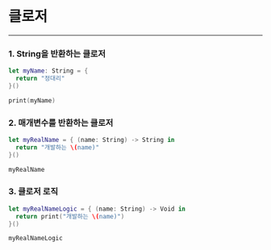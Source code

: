 # 클로저
---
### 1. String을 반환하는 클로저
```swift
let myName: String = {
  return "정대리"
}()

print(myName)
```

### 2. 매개변수를 반환하는 클로저
```swift
let myRealName = { (name: String) -> String in
  return "개발하는 \(name)"
}()

myRealName
```

### 3. 클로저 로직
```swift
let myRealNameLogic = { (name: String) -> Void in
  return print("개발하는 \(name)")
}()

myRealNameLogic